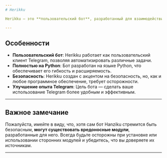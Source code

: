 ```yaml
---
# Herikku

Herikku — это **пользовательский бот**, разработанный для взаимодействия с **API Telegram** от вашего имени. Он полностью написан на **Python** и создан, чтобы сделать ваше пребывание в Telegram **более комфортным**.

---
```


## Особенности

* **Пользовательский бот**: Herikku работает как пользовательский клиент Telegram, позволяя автоматизировать различные задачи.
* **Полностью на Python**: Бот разработан на языке Python, что обеспечивает его гибкость и расширяемость.
* **Безопасность**: Herikku создан с акцентом на безопасность, но, как и любое программное обеспечение, требует осторожности.
* **Улучшение опыта Telegram**: Цель бота — сделать ваше использование Telegram более удобным и эффективным.

---

## Важное замечание

Пожалуйста, имейте в виду, что, хотя сам бот Hanziku стремится быть безопасным, **могут существовать вредоносные модули**, разработанные для него. Всегда будьте осторожны при установке или использовании сторонних модулей и убедитесь, что вы доверяете их источникам.

---


